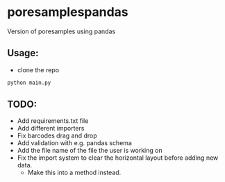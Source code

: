 # poresamplespandas
Version of poresamples using pandas

## Usage:
- clone the repo
```bash
python main.py
```


## TODO:

* Add requirements.txt file
* Add different importers
* Fix barcodes drag and drop
* Add validation with e.g. pandas schema
* Add the file name of the file the user is working on
* Fix the import system to clear the horizontal layout before adding new data.
    * Make this into a method instead.
